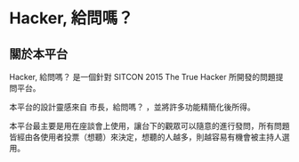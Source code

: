 # Hacker, 給問嗎？


關於本平台
----
Hacker, 給問嗎？ 是一個針對 SITCON 2015 The True Hacker 所開發的問題提問平台。

本平台的設計靈感來自 市長，給問嗎？ ，並將許多功能精簡化後所得。

本平台最主要是用在座談會上使用，讓台下的觀眾可以隨意的進行發問，所有問題皆經由各使用者投票（想聽）來決定，想聽的人越多，則越容易有機會被主持人選用。
